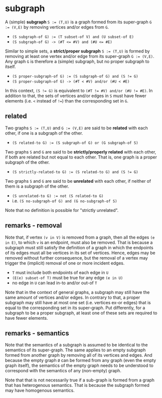 
<!-- ======================================================================= -->
# subgraph

A (simple) **subgraph** `S := (T,U)` is a graph formed from its super-graph
`G := (V,E)` by removing vertices and/or edges from `G`.

* `(S subgraph-of G) := (T subset-of V) and (U subset-of E)`
* `(S subgraph-of G) -> (#T <= #V) and (#U <= #E)`

Similar to simple sets, a **strict/proper subgraph** `S := (T,U)` is formed by
removing at least one vertex and/or edge from its super-graph `G := (V,E)`. Any
graph `G` is therefore a (simple) subgraph, but no proper subgraph to itself.

* `(S proper-subgraph-of G) := (S subgraph-of G) and (S != G)`
* `(S proper-subgraph-of G) -> (#T < #V) and/or (#U < #E)`

In this context, `(S != G)` is equivalent to `(#T != #V) and/or (#U != #E)`.
In addition to that, the sets of vertices and/or edges in `S` must have fewer
elements (i.e. `<` instead of `!=`) than the corresponding set in `G`.

<!-- ======================================================================= -->
## related

Two graphs `S := (T,U)` and `G := (V,E)` are said to be **related**
with each other, if one is a subgraph of the other.

* `(S related-to G) := (S subgraph-of G) or (G subgraph-of S)`

Two graphs `S` and `G` are said to be **strictly/properly related**
with each other, if both are related but not equal to each other.
That is, one graph is a proper subgraph of the other.

* `(S strictly-related-to G) := (S related-to G) and (S != G)`

Two graphs `S` and `G` are said to be **unrelated** with each other,
if neither of them is a subgraph of the other.

* `(S unrelated-to G) := not (S related-to G)`
* i.e. `(S no-subgraph-of G) and (G no-subgraph-of S)`

Note that no definition is possible for "strictly unrelated".

<!-- ======================================================================= -->
## remarks - removal

Note that, if vertex `(v in V)` is removed from a graph, then all the edges
`(e in E)`, to which `v` is an endpoint, must also be removed. That is because
a subgraph must still satisfy the definition of a graph in which the endpoints
of its edges must all be vertices in its set of vertices. Hence, edges may be
removed without further consequence, but the removal of a vertex may trigger
the (implicit) removal of one or more incident edges.

* `T` must include both endpoints of each edge in `U`
* `(E(e) subset-of T)` must be true for any edge `(e in U)`
* no edge in `U` can lead in-to and/or out-of `T`

Note that in the context of general graphs, a subgraph may still have the same
amount of vertices and/or edges. In contrary to that, a proper subgraph may
still have at most one set (i.e. vertices ex-or edges) that is equal to the
corresponding set in its super-graph. Put differently, for a subgraph to be a
proper subgraph, at least one of these sets are required to have fewer elements.

<!-- ======================================================================= -->
## remarks - semantics

Note that the semantics of a subgraph is assumed to be identical to the
semantics of its super-graph. The same applies to an empty subgraph formed
from another graph by removing all of its vertices and edges. And because the
empty graph `Ø` can be formed from any graph (even the empty graph itself),
the semantics of the empty graph needs to be understood to correspond with
the semantics of any (non-empty) graph.

Note that that is not necessarily true if a sub-graph is formed from a graph
that has heterogenous semantics. That is because the subgraph formed may have
homogenous semantics.
